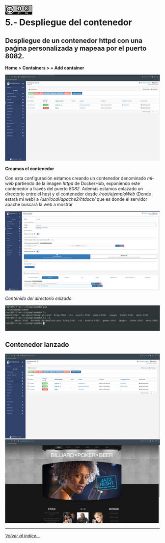 <img src="../imagenes/MI-LICENCIA88x31.png" style="float: left; margin-right: 10px;" />

# 5.- Despliegue del contenedor
## Despliegue de un contenedor httpd con una paǵina personalizada y mapeaa por el puerto 8082.

**Home > Containers > + Add container**

![añadircontenedor](../imagenes/add.png)

**Creamos el contenedor**

Con esta configuración estamos creando un contenedor denominado *mi-web* partiendo de la imagen *httpd* de DockerHub, exponiendo este contenedor a través del puerto *8082*. Además estamos enlazado un directorio entre el host y el contenedor desde */root/ejemploWeb* (Donde estará mi web) a */usr/local/apache2/htdocs/* que es donde el servidor apache buscará la web a mostrar

![añadircontenedor2](../imagenes/runMaquina.png)

*Contenido del directorio enlzado*

![pasos previos](../imagenes/pasosPrevios.png)
## Contenedor lanzado

![vista portainer](../imagenes/lanzado.png)
![vista navegador](../imagenes/pruebaWeb.png)
________________________________________
*[Volver al indice...](../README.md)*